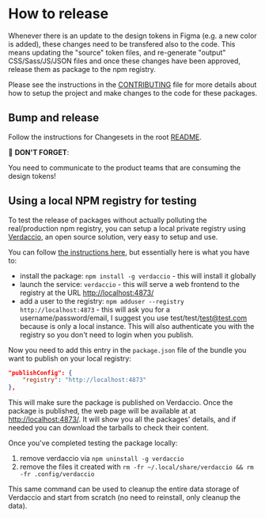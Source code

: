 # How to release

Whenever there is an update to the design tokens in Figma (e.g. a new color is added), these changes need to be transfered also to the code. This means updating the "source" token files, and re-generate "output" CSS/Sass/JS/JSON files and once these changes have been approved, release them as package to the npm registry.

Please see the instructions in the [CONTRIBUTING](CONTRIBUTING.md) file for more details about how to setup the project and make changes to the code for these packages.

## Bump and release

Follow the instructions for Changesets in the root [README](../../README.md).

🚨 **DON'T FORGET**:

You need to communicate to the product teams that are consuming the design tokens!

## Using a local NPM registry for testing

To test the release of packages without actually polluting the real/production npm registry, you can setup a local private registry using [Verdaccio](https://verdaccio.org/docs/what-is-verdaccio), an open source solution, very easy to setup and use.

You can follow [the instructions here](https://verdaccio.org/docs/installation), but essentially here is what you have to:

* install the package: `npm install -g verdaccio` - this will install it globally
* launch the service: `verdaccio` - this will serve a web frontend to the registry at the URL [http://localhost:4873/](http://localhost:4873/)
* add a user to the registry: `npm adduser --registry http://localhost:4873` - this will ask you for a username/password/email, I suggest you use test/test/test@test.com because is only a local instance. This will also authenticate you with the registry so you don't need to login when you publish.

Now you need to add this entry in the `package.json` file of the bundle you want to publish on your local registry:

```json
"publishConfig": {
    "registry": "http://localhost:4873"
},
```

This will make sure the package is published on Verdaccio. Once the package is published, the web page will be available at at [http://localhost:4873/](http://localhost:4873/). It will show you all the packages' details, and if needed you can download the tarballs to check their content.

Once you've completed testing the package locally:

1. remove verdaccio via `npm uninstall -g verdaccio`  
2. remove the files it created with `rm -fr ~/.local/share/verdaccio && rm -fr .config/verdaccio`

This same command can be used to cleanup the entire data storage of Verdaccio and start from scratch (no need to reinstall, only cleanup the data).
